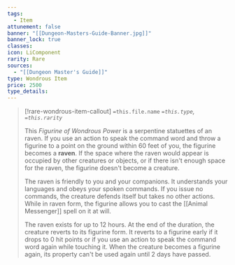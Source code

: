 ```yaml
---
tags:
  - Item
attunement: false
banner: "[[Dungeon-Masters-Guide-Banner.jpg]]"
banner_lock: true
classes: 
icon: LiComponent
rarity: Rare
sources:
  - "[[Dungeon Master's Guide]]"
type: Wondrous Item
price: 2500
type_details:
---
```

>[!rare-wondrous-item-callout] `=this.file.name`
>*`=this.type`, `=this.rarity`*
>
>This *Figurine of Wondrous Power* is a serpentine statuettes of an raven. If you use an action to speak the command word and throw a figurine to a point on the ground within 60 feet of you, the figurine becomes a **raven**. If the space where the raven would appear is occupied by other creatures or objects, or if there isn't enough space for the raven, the figurine doesn't become a creature. 
>
>The raven is friendly to you and your companions. It understands your languages and obeys your spoken commands. If you issue no commands, the creature defends itself but takes no other actions. While in raven form, the figurine allows you to cast the [[Animal Messenger]] spell on it at will.
>
>The raven exists for up to 12 hours. At the end of the duration, the creature reverts to its figurine form. It reverts to a figurine early if it drops to 0 hit points or if you use an action to speak the command word again while touching it. When the creature becomes a figurine again, its property can't be used again until 2 days have passed.

